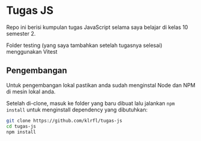 # Tugas JS

Repo ini berisi kumpulan tugas JavaScript selama saya belajar di kelas 10 semester 2.

Folder testing (yang saya tambahkan setelah tugasnya selesai) menggunakan Vitest

## Pengembangan

Untuk pengembangan lokal pastikan anda sudah menginstal Node dan NPM di mesin lokal anda.

Setelah di-clone, masuk ke folder yang baru dibuat lalu jalankan `npm install` untuk menginstall dependency yang dibutuhkan:

```bash
git clone https://github.com/klrfl/tugas-js
cd tugas-js
npm install
```
